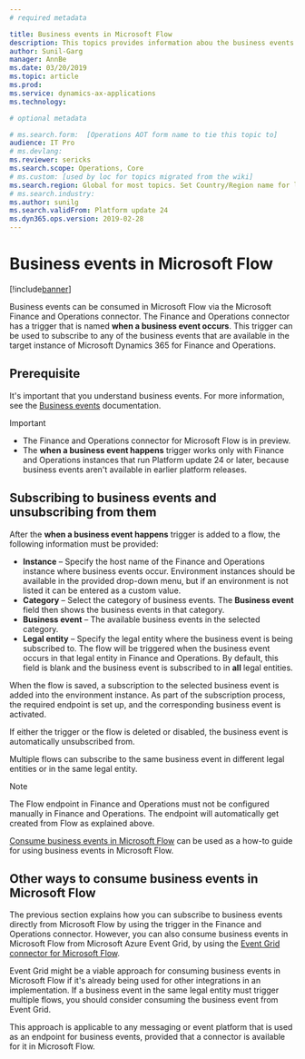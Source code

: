 ```yaml
---
# required metadata

title: Business events in Microsoft Flow
description: This topics provides information abou the business events that are available for consumption in Microsoft Flow via the Finance and Operations connector.
author: Sunil-Garg
manager: AnnBe
ms.date: 03/20/2019
ms.topic: article
ms.prod: 
ms.service: dynamics-ax-applications
ms.technology: 

# optional metadata

# ms.search.form:  [Operations AOT form name to tie this topic to]
audience: IT Pro
# ms.devlang: 
ms.reviewer: sericks
ms.search.scope: Operations, Core
# ms.custom: [used by loc for topics migrated from the wiki]
ms.search.region: Global for most topics. Set Country/Region name for localizations
# ms.search.industry: 
ms.author: sunilg
ms.search.validFrom: Platform update 24
ms.dyn365.ops.version: 2019-02-28
---
```


# Business events in Microsoft Flow

[!include[banner](../includes/banner.md)]

Business events can be consumed in Microsoft Flow via the Microsoft Finance and Operations connector. The Finance and Operations connector has a trigger that is named **when a business event occurs**. This trigger can be used to subscribe to any of the business events that are available in the target instance of Microsoft Dynamics 365 for Finance and Operations.

## Prerequisite

It's important that you understand business events. For more information, see the [Business events](home-page.md) documentation.

> [!IMPORTANT]
> - The Finance and Operations connector for Microsoft Flow is in preview.
> - The **when a business event happens** trigger works only with Finance and Operations instances that run Platform update 24 or later, because business events aren't available in earlier platform releases.

## Subscribing to business events and unsubscribing from them

After the **when a business event happens** trigger is added to a flow, the following information must be provided:

- **Instance** – Specify the host name of the Finance and Operations instance where business events occur. Environment instances should be available in the provided drop-down menu, but if an environment is not listed it can be entered as a custom value.
- **Category** – Select the category of business events. The **Business event** field then shows the business events in that category.
- **Business event** – The available business events in the selected category.
- **Legal entity** – Specify the legal entity where the business event is being subscribed to. The flow will be triggered when the business event occurs in that legal entity in Finance and Operations. By default, this field is blank and the business event is subscribed to in **all** legal entities.

When the flow is saved, a subscription to the selected business event is added into the environment instance. As part of the subscription process, the required endpoint is set up, and the corresponding business event is activated.

If either the trigger or the flow is deleted or disabled, the business event is automatically unsubscribed from.

Multiple flows can subscribe to the same business event in different legal entities or in the same legal entity.

> [!NOTE]
> The Flow endpoint in Finance and Operations must not be configured manually in Finance and Operations. The endpoint will automatically get created from Flow as explained above.

[Consume business events in Microsoft Flow](https://docs.microsoft.com/en-us/dynamics365/unified-operations/dev-itpro/business-events/how-to/how-to-flow) can be used as a how-to guide for using business events in Microsoft Flow. 

## Other ways to consume business events in Microsoft Flow

The previous section explains how you can subscribe to business events directly from Microsoft Flow by using the trigger in the Finance and Operations connector. However, you can also consume business events in Microsoft Flow from Microsoft Azure Event Grid, by using the [Event Grid connector for Microsoft Flow](https://docs.microsoft.com/connectors/azureeventgrid/).

Event Grid might be a viable approach for consuming business events in Microsoft Flow if it's already being used for other integrations in an implementation. If a business event in the same legal entity must trigger multiple flows, you should consider consuming the business event from Event Grid.

This approach is applicable to any messaging or event platform that is used as an endpoint for business events, provided that a connector is available for it in Microsoft Flow.

